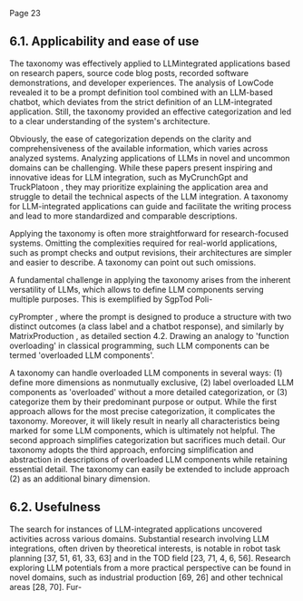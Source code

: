 Page 23

## 6.1. Applicability and ease of use

The taxonomy was effectively applied to LLMintegrated applications based on research papers, source code blog posts, recorded software demonstrations, and developer experiences. The analysis of LowCode revealed it to be a prompt definition tool combined with an LLM-based chatbot, which deviates from the strict definition of an LLM-integrated application. Still, the taxonomy provided an effective categorization and led to a clear understanding of the system's architecture.

Obviously, the ease of categorization depends on the clarity and comprehensiveness of the available information, which varies across analyzed systems. Analyzing applications of LLMs in novel and uncommon domains can be challenging. While these papers present inspiring and innovative ideas for LLM integration, such as MyCrunchGpt and TruckPlatoon , they may prioritize explaining the application area and struggle to detail the technical aspects of the LLM integration. A taxonomy for LLM-integrated applications can guide and facilitate the writing process and lead to more standardized and comparable descriptions.

Applying the taxonomy is often more straightforward for research-focused systems. Omitting the complexities required for real-world applications, such as prompt checks and output revisions, their architectures are simpler and easier to describe. A taxonomy can point out such omissions.

A fundamental challenge in applying the taxonomy arises from the inherent versatility of LLMs, which allows to define LLM components serving multiple purposes. This is exemplified by SgpTod Poli-

cyPrompter , where the prompt is designed to produce a structure with two distinct outcomes (a class label and a chatbot response), and similarly by MatrixProduction , as detailed section 4.2. Drawing an analogy to 'function overloading' in classical programming, such LLM components can be termed 'overloaded LLM components'.

A taxonomy can handle overloaded LLM components in several ways: (1) define more dimensions as nonmutually exclusive, (2) label overloaded LLM components as 'overloaded' without a more detailed categorization, or (3) categorize them by their predominant purpose or output. While the first approach allows for the most precise categorization, it complicates the taxonomy. Moreover, it will likely result in nearly all characteristics being marked for some LLM components, which is ultimately not helpful. The second approach simplifies categorization but sacrifices much detail. Our taxonomy adopts the third approach, enforcing simplification and abstraction in descriptions of overloaded LLM components while retaining essential detail. The taxonomy can easily be extended to include approach (2) as an additional binary dimension.

## 6.2. Usefulness

The search for instances of LLM-integrated applications uncovered activities across various domains. Substantial research involving LLM integrations, often driven by theoretical interests, is notable in robot task planning [37, 51, 61, 33, 63] and in the TOD field [23, 71, 4, 6, 56]. Research exploring LLM potentials from a more practical perspective can be found in novel domains, such as industrial production [69, 26] and other technical areas [28, 70]. Fur-